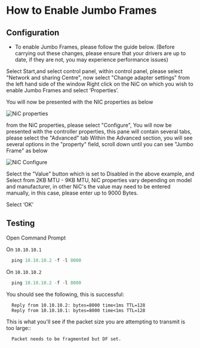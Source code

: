 # How to Enable Jumbo Frames

## Configuration

* To enable Jumbo Frames, please follow the guide below. (Before carrying out these changes, please ensure that your drivers are up to date, if they are not, you may experience performance issues)

Select Start,and select control panel, within control panel, please select "Network and sharing Centre", now select "Change adapter settings" from the left hand side of the window
Right click on the NiC on which you wish to enable Jumbo Frames and select ‘Properties’.

You will now be presented with the NIC properties as below

![NiC properties](files/jumboframes/nic.PNG)

from the NiC properties, please select "Configure", You will now be presented with the controller properties, this pane will contain several tabs, please select the "Advanced" tab
Within the Advanced section, you will see several options in the "property" field, scroll down until you can see "Jumbo Frame" as below

![NiC Configure](files/jumboframes/nic2.PNG)


Select the "Value" button which is set to Disabled in the above example, and Select from 2KB MTU - 9KB MTU, NiC properties vary depending on model and manufacturer, in other NiC's the value may need to be entered manually, in this case, please enter up to 9000 Bytes.

Select ‘OK’

## Testing

Open Command Prompt

On `10.10.10.1`

```powershell
  ping 10.10.10.2 -f -l 8000
```

On `10.10.10.2`

```powershell
  ping 10.10.10.2 -f -l 8000
```


You should see the following, this is successful:

```console
  Reply from 10.10.10.2: bytes=8000 time<1ms TTL=128
  Reply from 10.10.10.1: bytes=8000 time<1ms TTL=128
```

This is what you'll see if the packet size you are attempting to transmit is too large::

```console
  Packet needs to be fragmented but DF set.
```

